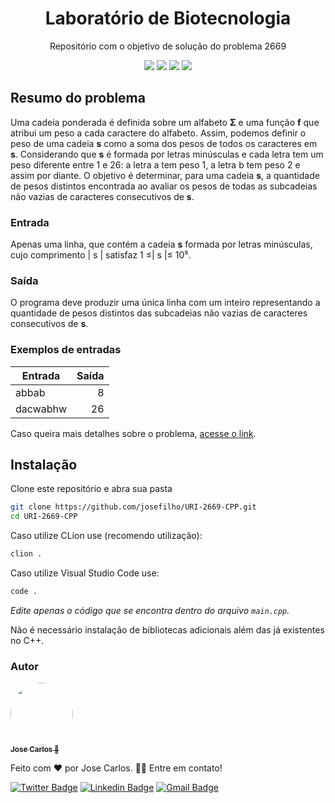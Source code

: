 <h1 align="center">Laboratório de Biotecnologia</h1>

<p align="center">Repositório com o objetivo de solução do problema 2669</p>

<div align="center">
  <img src="https://img.shields.io/badge/Status-Solved-%237159c1?style=for-the-badge" />
  <img src="https://img.shields.io/github/languages/top/josefilho/URI-2669-CPP?color=%237159c1&style=for-the-badge" />
  <img src="https://img.shields.io/github/size/josefilho/URI-2669-CPP/main.cpp?color=%237159c1&style=for-the-badge" />
  <img src="https://img.shields.io/badge/Made%20By-Jose%20Carlos-%237159c1?style=for-the-badge" />
</div>

## Resumo do problema

Uma cadeia ponderada é definida sobre um alfabeto **Σ** e uma função **f** que atribui um peso a cada caractere do alfabeto. Assim, podemos definir o peso de uma cadeia **s** como a soma dos pesos de todos os caracteres em **s**. Considerando que **s** é formada por letras minúsculas e cada letra tem um peso diferente entre 1 e 26: a letra a tem peso 1, a letra b tem peso 2 e assim por diante.
O objetivo é determinar, para uma cadeia **s**, a quantidade de pesos distintos encontrada ao avaliar os pesos de todas as subcadeias não vazias de caracteres consecutivos de **s**.

### Entrada

Apenas uma linha, que contém a cadeia **s** formada por letras minúsculas, cujo comprimento | s | satisfaz 1 ≤| s |≤ 10⁵.

### Saída

O programa deve produzir uma única linha com um inteiro representando a quantidade de pesos distintos das subcadeias não vazias de caracteres consecutivos de **s**.

### Exemplos de entradas

| Entrada  | Saída |
| -------- | ----: |
| abbab    |     8 |
| dacwabhw |    26 |

Caso queira mais detalhes sobre o problema, [acesse o link](https://www.beecrowd.com.br/judge/pt/problems/view/2669).

## Instalação

Clone este repositório e abra sua pasta

```bash
git clone https://github.com/josefilho/URI-2669-CPP.git
cd URI-2669-CPP
```

Caso utilize CLion use (recomendo utilização):

```bash
clion .
```

Caso utilize Visual Studio Code use:

```bash
code .
```

_Edite apenas o código que se encontra dentro do arquivo `main.cpp`._

Não é necessário instalação de bibliotecas adicionais além das já existentes no C++.

### Autor

<a href="https://app.rocketseat.com.br/me/jose-carlos">
  <img
    style="border-radius: 50%;"
    src="https://avatars.githubusercontent.com/u/65318203?v=4"
    width="100px;"
    alt=""
  />
  <br />
  <sub>
    <b>  Jose Carlos 💜</b>
  </sub>
</a>

Feito com ❤️ por Jose Carlos. 👋🏼 Entre em contato!

[![Twitter Badge](https://img.shields.io/twitter/url?color=7159c1&label=Twitter&logo=twitter&style=for-the-badge&url=https%3A%2F%2Ftwitter.com%2Flxblvk&logoColor=white)](https://twitter.com/lxblvk) [![Linkedin Badge](https://img.shields.io/badge/Linkedin-Jose%20Carlos-7159c1?style=for-the-badge&logo=linkedin)](https://www.linkedin.com/in/filhojosecs/)
[![Gmail Badge](https://img.shields.io/badge/Gmail-Jose%20Carlos-7159c1?style=for-the-badge&logo=Gmail&logoColor=white&link=mailto:iamjose.filho@gmail.com)](mailto:iamjose.filho@gmail.com)
